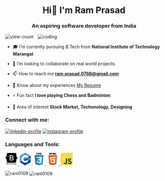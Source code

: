   <h1 align="center">Hi👋 I'm Ram Prasad</h1>
  <h3 align="center">An aspiring software developer from India</h3>
  <img align="right" alt="coding" width="400" src="https://camo.githubusercontent.com/97d0c0c4209208d8ec9573c7e213e05872a9f59b703868647b559b77af601cc6/68747470733a2f2f692e70696e696d672e636f6d2f6f726967696e616c732f65382f66342f35332f65386634353334363961336563393765636433353464663436356437333931332e676966">
  <p align="left"> <img src="https://komarev.com/ghpvc/?username=ram0109&label=Profile%20views&color=0e75b6&style=flat" alt="view-count" /> </p>
  
- 🎓 I’m currently pursuing B.Tech from **National Institute of Technology Warangal**.
  
- 🤝 I’m looking to collaborate on real world projects.
  
- 📫 How to reach me **ram.prasad.0768@gmail.com**

- 📄 Know about my experiences [My Resume](https://drive.google.com/file/d/1ASHVANBBCMecnZlyJ2ynkKvmLnp2U_Ng/view?usp=sharing)

- ⚡ Fun fact **I love playing Chess and Badminton**

- 🔷 Area of interest **Stock Market, Techonology, Designing**

<h3 align="left">Connect with me:</h3>
<p align="left">
<a href="https://www.linkedin.com/in/ram-prasad-487784227/" target="blank"><img align="center" src="https://cdn-icons-png.flaticon.com/128/3536/3536505.png" alt="linkedin-profile" height="32" width="32" /></a>
<a href="https://www.instagram.com/iam_ram_55/?hl=en" target="blank"><img align="center" src="https://cdn-icons-png.flaticon.com/128/3621/3621435.png" alt="instagram-profile" height="45" width="45"/></a>
</p>
<h3 align="left">Languages and Tools:</h3>
<p align="left"> <a href="https://getbootstrap.com" target="_blank" rel="noreferrer"> <img src="https://raw.githubusercontent.com/devicons/devicon/master/icons/bootstrap/bootstrap-plain-wordmark.svg" alt="bootstrap" width="40" height="40"/> </a> 
  <a href="https://www.w3schools.com/cpp/" target="_blank" rel="noreferrer"> <img src="https://raw.githubusercontent.com/devicons/devicon/master/icons/cplusplus/cplusplus-original.svg" alt="cplusplus" width="40" height="40"/> </a>
  <a href="https://www.w3schools.com/css/" target="_blank" rel="noreferrer"> <img src="https://raw.githubusercontent.com/devicons/devicon/master/icons/css3/css3-original-wordmark.svg" alt="css3" width="40" height="40"/> </a>
  <a href="https://www.w3.org/html/" target="_blank" rel="noreferrer"> <img src="https://raw.githubusercontent.com/devicons/devicon/master/icons/html5/html5-original-wordmark.svg" alt="html5" width="40" height="40"/> </a>
  <a href="https://developer.mozilla.org/en-US/docs/Web/JavaScript" target="_blank" rel="noreferrer"> <img src="https://raw.githubusercontent.com/devicons/devicon/master/icons/javascript/javascript-original.svg" alt="javascript" width="40" height="40"/> </a>
 </p>
<p><img align="left" src="https://github-readme-stats.vercel.app/api/top-langs?username=ram0109&show_icons=true&locale=en&layout=compact" alt="ram0109" /></p>
<p>&nbsp;<img align="center" src="https://github-readme-stats.vercel.app/api?username=ram0109&show_icons=true&locale=en" alt="ram0109" /></p>
<!---
ram0109/ram0109 is a ✨ special ✨ repository because its `README.md` (this file) appears on your GitHub profile.
You can click the Preview link to take a look at your changes.
--->

